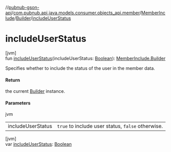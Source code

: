 //[pubnub-gson-api](../../../../index.md)/[com.pubnub.api.java.models.consumer.objects_api.member](../../index.md)/[MemberInclude](../index.md)/[Builder](index.md)/[includeUserStatus](include-user-status.md)

# includeUserStatus

[jvm]\
fun [includeUserStatus](include-user-status.md)(includeUserStatus: [Boolean](https://kotlinlang.org/api/latest/jvm/stdlib/kotlin/-boolean/index.html)): [MemberInclude.Builder](index.md)

Specifies whether to include the status of the user in the member data.

#### Return

the current [Builder](index.md) instance.

#### Parameters

jvm

| | |
|---|---|
| includeUserStatus | `true` to include user status, `false` otherwise. |

[jvm]\
var [includeUserStatus](include-user-status.md): [Boolean](https://kotlinlang.org/api/latest/jvm/stdlib/kotlin/-boolean/index.html)

